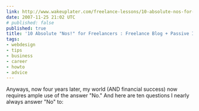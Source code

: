 ```yaml
---
link: http://www.wakeuplater.com/freelance-lessons/10-absolute-nos-for-freelancers.aspx
date: 2007-11-25 21:02 UTC
# published: false
published: true
title: '10 Absolute "Nos!" for Freelancers : Freelance Blog + Passive Income'
tags:
- webdesign
- tips
- business
- career
- howto
- advice
---
```


Anyways, now four years later, my world (AND financial success) now requires ample use of the answer "No." And here are ten questions I nearly always answer "No" to:
